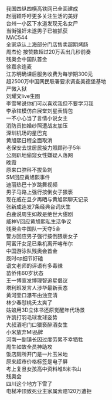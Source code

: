 我国四纵四横高铁网已全面建成  
赵丽颖呼吁更多关注生活的美好  
台州一小区下水道发现无名女尸  
当街强奸未遂男子已被抓获  
MAC544  
全家承认上海部分门店售卖超期烤肠  
周杰伦 按赞数超过20万丢出几秒前奏  
残奥会中国队首金  
徐嘉余连麦  
江苏明确课后服务收费为每学期300元  
超2500万中国网民联署要求调查美德堡基地  
严微入狱  
刘耀文live生图  
李雪琴说你们可以喜欢我但不要学习我  
李承铉模仿白展堂刘星表情包  
一不小心当了言情小说女主  
消防员拍婚纱照遭战友加压  
深圳机场的星巴克  
黄旭熙日程全面取消  
老保安去世居民接力照顾孙子5年  
公厕趴地偷窥女性嫌疑人落网  
晚霞  
原来口腔科不拔鱼刺  
SM回应黄旭熙事件  
迪丽热巴十岁跳舞视频  
男子马路上强行按倒女子猥亵  
现在威在旦夕再晒与黄旭熙聊天记录  
张新成连发7条经典台词庆生  
白鹿说周生如故是绝世大甜剧  
威神V回应黄旭熙私生活争议  
残奥会中国队一天夺5金  
警方回应男子强行按倒猥亵女子  
阿富汗女足已乘机离开喀布尔  
中国游泳队残奥会首金  
辰时cp细节好磕  
语文老师的评语有多毒辣  
苗侨伟60岁状态  
王一博宣发博理智追星倡议  
塔利班发言人涉华最新表态  
黄河壶口瀑布由浊变清  
林少春怼桃夭太爽了  
姑娘用3D立体书还原觉醒年代场景  
许凯打羽毛球发球姿势  
大叔酒吧门口猥亵醉酒女生  
小米放弃MI品牌  
河南一副镇长因过度劳累不幸牺牲  
周生如故全员神助攻  
饭店厕所开门是一片玉米地  
原来超市价格标签是电子屏  
考上复旦女孩高中资料堆8米书山  
残奥会  
四川这个地方下雪了  
电梯冲顶致死业主家属索赔120万遭拒  
